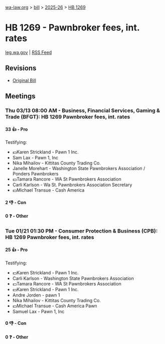 [wa-law.org](/) > [bill](/bill/) > [2025-26](/bill/2025-26/) > [HB 1269](/bill/2025-26/hb/1269/)

# HB 1269 - Pawnbroker fees, int. rates
[leg.wa.gov](https://app.leg.wa.gov/billsummary?BillNumber=1269&Year=2025&Initiative=false) | [RSS Feed](./rss.xml)

## Revisions
* [Original Bill](1/)

## Meetings
### Thu 03/13 08:00 AM - Business, Financial Services, Gaming & Trade (BFGT): HB 1269 Pawnbroker fees, int. rates
#### 33 👍 - Pro
Testifying:
* 💵Karen Strickland - Pawn 1 Inc.
* Sam Lax - Pawn 1, Inc
* Nika Mihailov - Kittitas County Trading Co.
* Janelle Morehart - Washington State Pawnbrokers Association / Ponders Pawnbrokers
* 💵Tamara Rancore - WA St Pawnbrokers Association
* Carli Karlson - Wa St. Pawnbrokers Association Secretary
* 💵Michael Transue - Cash America

#### 2 👎 - Con

#### 0 ❓ - Other

### Tue 01/21 01:30 PM - Consumer Protection & Business (CPB): HB 1269 Pawnbroker fees, int. rates
#### 25 👍 - Pro
Testifying:
* 💵Karen Strickland - Pawn 1 Inc.
* Carli Karlson - Washington State Pawnbrokers Association
* 💵Tamara Rancore - WA St Pawnbrokers Association
* 💵Karen Strickland - Pawn 1 Inc.
* Andre Jorden - pawn 1
* Nika Mihailov - Kittitas County Trading Co.
* 💵Michael Transue - Cash America Pawn
* Samuel Lax - Pawn 1, Inc

#### 0 👎 - Con

#### 0 ❓ - Other
